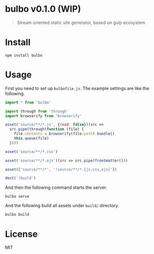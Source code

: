 # bulbo v0.1.0 (WIP)

> Stream oriented static site generator, based on gulp ecosystem

# Install

```
npm install bulbo
```

# Usage

First you need to set up `bulbofile.js`. The example settings are like the following.

```js
import * from 'bulbo'

import through from 'through'
import browserify from 'browserify'

asset('source/**/*.js', {read: false})(src =>
  src.pipe(through(function (file) {
    file.contents = browserify(file.path).bundle()
    this.queue(file)
  })))

asset('source/**/*.css')

asset('source/**/*.ejs')(src => src.pipe(frontmatter()))

asset(['source/**/*', '!source/**/*.{js,css,ejs}'])

dest('/build')
```

And then the following command starts the server.

```
bulbo serve
```

And the following build all assets under `build/` directory.

```
bulbo build
```

# License

MIT

